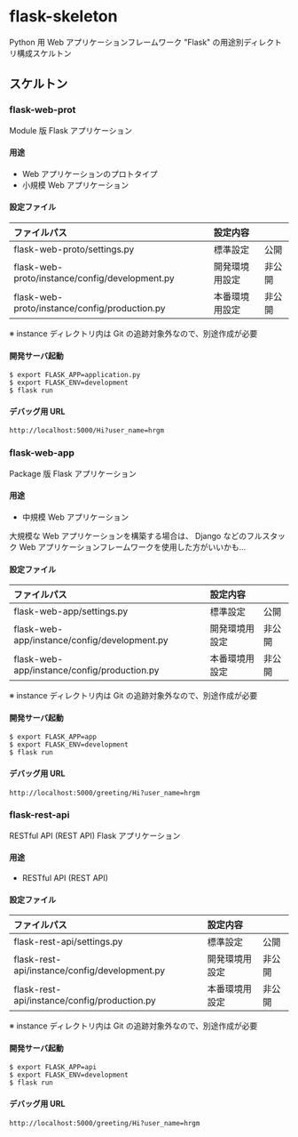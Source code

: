 # flask-skeleton

Python 用 Web アプリケーションフレームワーク "Flask" の用途別ディレクトリ構成スケルトン

## スケルトン

### flask-web-prot

Module 版 Flask アプリケーション

#### 用途

- Web アプリケーションのプロトタイプ
- 小規模 Web アプリケーション

#### 設定ファイル

| ファイルパス                                   | 設定内容       |        |
| :--------------------------------------------- | :------------- | :----- |
| flask-web-proto/settings.py                    | 標準設定       | 公開   |
| flask-web-proto/instance/config/development.py | 開発環境用設定 | 非公開 |
| flask-web-proto/instance/config/production.py  | 本番環境用設定 | 非公開 |

※ instance ディレクトリ内は Git の追跡対象外なので、別途作成が必要

#### 開発サーバ起動

```
$ export FLASK_APP=application.py
$ export FLASK_ENV=development
$ flask run
```

#### デバッグ用 URL

`http://localhost:5000/Hi?user_name=hrgm`

### flask-web-app

Package 版 Flask アプリケーション

#### 用途

- 中規模 Web アプリケーション

大規模な Web アプリケーションを構築する場合は、 Django などのフルスタック Web アプリケーションフレームワークを使用した方がいいかも…

#### 設定ファイル

| ファイルパス                                 | 設定内容       |        |
| :------------------------------------------- | :------------- | :----- |
| flask-web-app/settings.py                    | 標準設定       | 公開   |
| flask-web-app/instance/config/development.py | 開発環境用設定 | 非公開 |
| flask-web-app/instance/config/production.py  | 本番環境用設定 | 非公開 |

※ instance ディレクトリ内は Git の追跡対象外なので、別途作成が必要

#### 開発サーバ起動

```
$ export FLASK_APP=app
$ export FLASK_ENV=development
$ flask run
```

#### デバッグ用 URL

`http://localhost:5000/greeting/Hi?user_name=hrgm`

### flask-rest-api

RESTful API (REST API) Flask アプリケーション

#### 用途

- RESTful API (REST API)

#### 設定ファイル

| ファイルパス                                  | 設定内容       |        |
| :-------------------------------------------- | :------------- | :----- |
| flask-rest-api/settings.py                    | 標準設定       | 公開   |
| flask-rest-api/instance/config/development.py | 開発環境用設定 | 非公開 |
| flask-rest-api/instance/config/production.py  | 本番環境用設定 | 非公開 |

※ instance ディレクトリ内は Git の追跡対象外なので、別途作成が必要

#### 開発サーバ起動

```
$ export FLASK_APP=api
$ export FLASK_ENV=development
$ flask run
```

#### デバッグ用 URL

`http://localhost:5000/greeting/Hi?user_name=hrgm`
